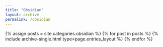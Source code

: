```yaml
---
title: "Obsidian"
layout: archive
permalink: /obsidian
---
```



{% assign posts = site.categories.obsidian %}
{% for post in posts %} {% include archive-single.html type=page.entries_layout %} {% endfor %}